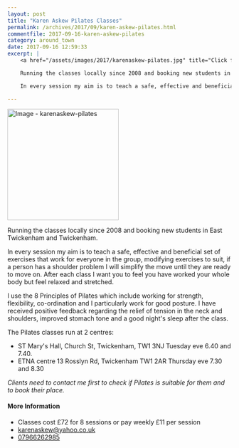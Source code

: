```yaml
---
layout: post
title: "Karen Askew Pilates Classes"
permalink: /archives/2017/09/karen-askew-pilates.html
commentfile: 2017-09-16-karen-askew-pilates
category: around_town
date: 2017-09-16 12:59:33
excerpt: |
    <a href="/assets/images/2017/karenaskew-pilates.jpg" title="Click for a larger image"><img src="/assets/images/2017/karenaskew-pilates-thumb.jpg" width="150" alt="Image - karenaskew-pilates"  class="photo right"/></a>

    Running the classes locally since 2008 and booking new students in East Twickenham and Twickenham.

    In every session my aim is to teach a safe, effective and beneficial set of exercises that work for everyone in the group, modifying exercises to suit, if a person has a shoulder problem I will simplify the move until they are ready to move on. After each class I want you to feel you have worked your whole body but feel relaxed and stretched.

---
```


<a href="/assets/images/2017/karenaskew-pilates.jpg" title="Click for a larger image"><img src="/assets/images/2017/karenaskew-pilates-thumb.jpg" width="250" alt="Image - karenaskew-pilates"  class="photo right"/></a>

Running the classes locally since 2008 and booking new students in East Twickenham and Twickenham.

In every session my aim is to teach a safe, effective and beneficial set of exercises that work for everyone in the group, modifying exercises to suit, if a person has a shoulder problem I will simplify the move until they are ready to move on. After each class I want you to feel you have worked your whole body but feel relaxed and stretched.

I use the 8 Principles of Pilates which include working for strength, flexibility, co-ordination and I particularly work for good posture. I have received positive feedback regarding the relief of tension in the neck and shoulders, improved stomach tone and a good night's sleep after the class.

The Pilates classes run at 2 centres:

-   ST Mary's Hall, Church St, Twickenham, TW1 3NJ
    Tuesday eve 6.40 and 7.40.
-   ETNA centre 13 Rosslyn Rd, Twickenham TW1 2AR
    Thursday eve 7.30 and 8.30

*Clients need to contact me first to check if Pilates is suitable for them and to book their place.*

#### More Information

-   Classes cost £72 for 8 sessions or pay weekly £11 per session
-   <karenaskew@yahoo.co.uk>
-   [07966262985](tel:+447966262985)
